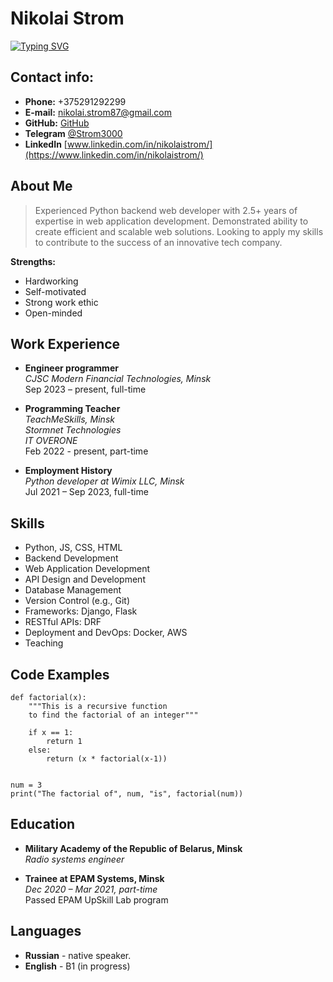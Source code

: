 # Nikolai Strom  
[![Typing SVG](https://readme-typing-svg.demolab.com/?lines=Python+backend+developer;Programming+teacher)](https://git.io/typing-svg)

## Contact info:

* **Phone:** +375291292299
* **E-mail:** [nikolai.strom87@gmail.com](nikolai.strom87@gmail.com)
* **GitHub:** [GitHub](https://github.com/Kollaider)
* **Telegram** [@Strom3000](https://t.me/Strom3000)
* **LinkedIn** [www.linkedin.com/in/nikolaistrom/](https://www.linkedin.com/in/nikolaistrom/)

## About Me
> Experienced Python backend web developer with 2.5+ years of expertise in web application development. Demonstrated ability to create efficient and scalable web solutions. Looking to apply my skills to contribute to the success of an innovative tech company.

**Strengths:**
* Hardworking
* Self-motivated
* Strong work ethic
* Open-minded


## Work Experience

* **Engineer programmer**  
*CJSC Modern Financial Technologies, Minsk*  
Sep 2023 – present, full-time

* **Programming Teacher**  
*TeachMeSkills, Minsk  
Stormnet Technologies  
IT OVERONE*  
Feb 2022 - present, part-time

* **Employment History**  
*Python developer at Wimix LLC, Minsk*  
Jul 2021 – Sep 2023, full-time


## Skills
* Python, JS, CSS, HTML
* Backend Development
* Web Application Development
* API Design and Development
* Database Management
* Version Control (e.g., Git)
* Frameworks: Django, Flask
* RESTful APIs: DRF
* Deployment and DevOps: Docker, AWS
* Teaching

## Code Examples

```
def factorial(x):
    """This is a recursive function
    to find the factorial of an integer"""

    if x == 1:
        return 1
    else:
        return (x * factorial(x-1))


num = 3
print("The factorial of", num, "is", factorial(num))
```

## Education

* **Military Academy of the Republic of Belarus, Minsk**  
*Radio systems engineer*

* **Trainee at EPAM Systems, Minsk**  
*Dec 2020 – Mar 2021, part-time*  
Passed EPAM UpSkill Lab program


## Languages

* **Russian** - native speaker.
* **English** - B1 (in progress)